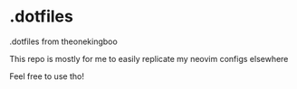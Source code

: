 # .dotfiles
.dotfiles from theonekingboo

This repo is mostly for me to easily replicate my neovim configs elsewhere

Feel free to use tho!

